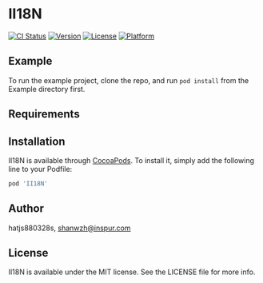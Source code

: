 # II18N

[![CI Status](https://img.shields.io/travis/hatjs880328s/II18N.svg?style=flat)](https://travis-ci.org/hatjs880328s/II18N)
[![Version](https://img.shields.io/cocoapods/v/II18N.svg?style=flat)](https://cocoapods.org/pods/II18N)
[![License](https://img.shields.io/cocoapods/l/II18N.svg?style=flat)](https://cocoapods.org/pods/II18N)
[![Platform](https://img.shields.io/cocoapods/p/II18N.svg?style=flat)](https://cocoapods.org/pods/II18N)

## Example

To run the example project, clone the repo, and run `pod install` from the Example directory first.

## Requirements

## Installation

II18N is available through [CocoaPods](https://cocoapods.org). To install
it, simply add the following line to your Podfile:

```ruby
pod 'II18N'
```

## Author

hatjs880328s, shanwzh@inspur.com

## License

II18N is available under the MIT license. See the LICENSE file for more info.
